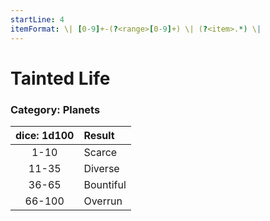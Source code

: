 ```yaml
---
startLine: 4
itemFormat: \| [0-9]+-(?<range>[0-9]+) \| (?<item>.*) \|
---
```

# Tainted Life
### Category: Planets

| dice: 1d100 | Result |
|:----:|:-------|
| 1-10 | Scarce |
| 11-35 | Diverse |
| 36-65 | Bountiful |
| 66-100 | Overrun |